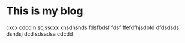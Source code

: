 # This is my blog
cxcx cdcd n scjsscxx xhsdhshds fdsfbdsf  fdsf ffefdfhjsdbfd dfdsdsds dsndsj dcd sdsadsa cdcdd 